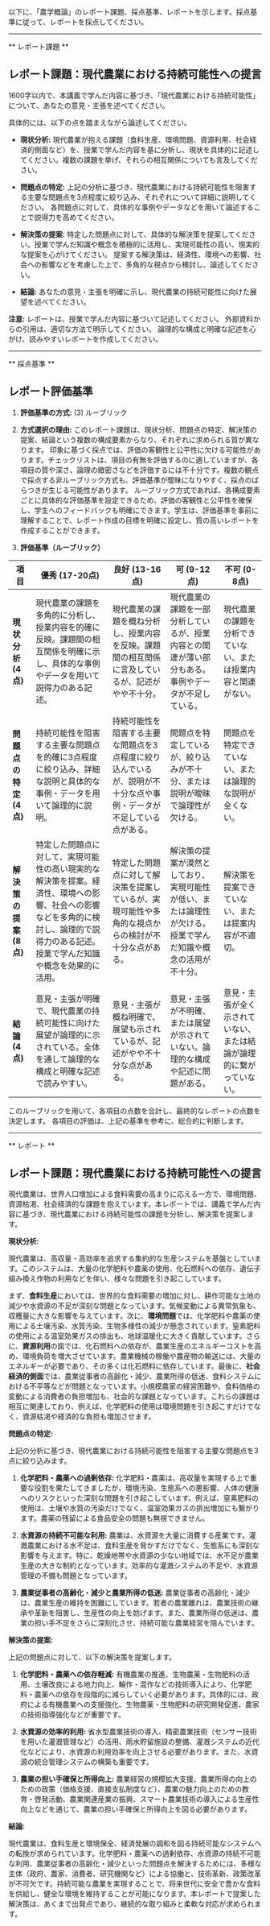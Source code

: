 以下に、「農学概論」のレポート課題、採点基準、レポートを示します。採点基準に従って、レポートを採点してください。

---------------------------------------
** レポート課題 **

## レポート課題：現代農業における持続可能性への提言

1600字以内で、本講義で学んだ内容に基づき、「現代農業における持続可能性」について、あなたの意見・主張を述べてください。

具体的には、以下の点を踏まえながら論述してください。

* **現状分析:** 現代農業が抱える課題（食料生産、環境問題、資源利用、社会経済的側面など）を、授業で学んだ内容を基に分析し、現状を具体的に記述してください。複数の課題を挙げ、それらの相互関係についても言及してください。

* **問題点の特定:** 上記の分析に基づき、現代農業における持続可能性を阻害する主要な問題点を3点程度に絞り込み、それぞれについて詳細に説明してください。  各問題点に対して、具体的な事例やデータなどを用いて論述することで説得力を高めてください。

* **解決策の提案:** 特定した問題点に対して、具体的な解決策を提案してください。授業で学んだ知識や概念を積極的に活用し、実現可能性の高い、現実的な提案を心がけてください。  提案する解決策は、経済性、環境への影響、社会への影響などを考慮した上で、多角的な視点から検討し、論述してください。

* **結論:** あなたの意見・主張を明確に示し、現代農業の持続可能性に向けた展望を述べてください。


**注意:**  レポートは、授業で学んだ内容に基づいて記述してください。  外部資料からの引用は、適切な方法で明示してください。  論理的な構成と明確な記述を心がけ、読みやすいレポートを作成してください。


---------------------------------------
** 採点基準 **

## レポート評価基準

1. **評価基準の方式:** (3) ルーブリック

2. **方式選択の理由:** このレポート課題は、現状分析、問題点の特定、解決策の提案、結論という複数の構成要素からなり、それぞれに求められる質が異なります。  印象に基づく採点では、評価の客観性と公平性に欠ける可能性があります。チェックリストは、項目の有無を評価するのに適していますが、各項目の質や深さ、論理の緻密さなどを評価するには不十分です。複数の観点で採点する非ルーブリック方式も、評価基準が曖昧になりやすく、採点のばらつきが生じる可能性があります。  ルーブリック方式であれば、各構成要素ごとに具体的な評価基準を設定できるため、評価の客観性と公平性を確保し、学生へのフィードバックも明確にできます。学生は、評価基準を事前に理解することで、レポート作成の目標を明確に設定し、質の高いレポートを作成することができます。


3. **評価基準（ルーブリック）**

| 項目 | 優秀 (17-20点) | 良好 (13-16点) | 可 (9-12点) | 不可 (0-8点) |
|---|---|---|---|---|
| **現状分析 (4点)** | 現代農業の課題を多角的に分析し、授業内容を的確に反映。課題間の相互関係を明確に示し、具体的な事例やデータを用いて説得力のある記述。 | 現代農業の課題を概ね分析し、授業内容を反映。課題間の相互関係に言及しているが、記述がやや不十分。 | 現代農業の課題を一部分析しているが、授業内容との関連が薄い部分もある。事例やデータが不足している。 | 現代農業の課題を分析できていない、または授業内容と関連がない。 |
| **問題点の特定 (4点)** | 持続可能性を阻害する主要な問題点を的確に3点程度に絞り込み、詳細な説明と具体的な事例・データを用いて論理的に説明。 | 持続可能性を阻害する主要な問題点を3点程度に絞り込んでいるが、説明が不十分な点や事例・データが不足している点がある。 | 問題点を特定しているが、絞り込みが不十分、または説明が曖昧で論理性が欠ける。 | 問題点を特定できていない、または論理的な説明が全くない。 |
| **解決策の提案 (8点)** | 特定した問題点に対して、実現可能性の高い現実的な解決策を提案。経済性、環境への影響、社会への影響などを多角的に検討し、論理的で説得力のある記述。授業で学んだ知識や概念を効果的に活用。 | 特定した問題点に対して解決策を提案しているが、実現可能性や多角的な視点からの検討が不十分な点がある。 | 解決策の提案が漠然としており、実現可能性が低い、または論理性が欠ける。授業で学んだ知識や概念の活用が不十分。 | 解決策を提案できていない、または提案内容が不適切。 |
| **結論 (4点)** | 意見・主張が明確で、現代農業の持続可能性に向けた展望が論理的に示されている。全体を通して論理的な構成と明確な記述で読みやすい。 | 意見・主張が概ね明確で、展望も示されているが、記述がやや不十分な点がある。 | 意見・主張が不明確、または展望が示されていない。論理的な構成や記述に問題がある。 | 意見・主張が全く示されていない、または結論が論理的に繋がっていない。 |


このルーブリックを用いて、各項目の点数を合計し、最終的なレポートの点数を決定します。  各項目の評価は、上記の基準を参考に、総合的に判断します。


---------------------------------------
** レポート **
## レポート課題：現代農業における持続可能性への提言

現代農業は、世界人口増加による食料需要の高まりに応える一方で、環境問題、資源枯渇、社会経済的な課題を抱えています。本レポートでは、講義で学んだ内容に基づき、現代農業における持続可能性の課題を分析し、解決策を提案します。

**現状分析:**

現代農業は、高収量・高効率を追求する集約的な生産システムを基盤としています。このシステムは、大量の化学肥料や農薬の使用、化石燃料への依存、遺伝子組み換え作物の利用などを伴い、様々な問題を引き起こしています。

まず、**食料生産**においては、世界的な食料需要の増加に対し、耕作可能な土地の減少や水資源の不足が深刻な問題となっています。気候変動による異常気象も、収穫量に大きな影響を与えています。次に、**環境問題**では、化学肥料や農薬の使用による土壌汚染、水質汚染、生物多様性の減少が懸念されています。窒素肥料の使用による温室効果ガスの排出も、地球温暖化に大きく貢献しています。さらに、**資源利用**の面では、化石燃料への依存が、農業生産のエネルギーコストを高め、環境負荷を増大させています。農業機械の稼働や農産物の輸送には、大量のエネルギーが必要であり、その多くは化石燃料に依存しています。最後に、**社会経済的側面**では、農業従事者の高齢化・減少、農業所得の低迷、食料システムにおける不平等などが問題となっています。小規模農家の経営困難や、食料価格の変動による消費者の負担増加も、社会的な課題となっています。これらの課題は相互に関連しており、例えば、化学肥料の使用は環境問題を引き起こすだけでなく、資源枯渇や経済的な負担も増加させます。


**問題点の特定:**

上記の分析に基づき、現代農業における持続可能性を阻害する主要な問題点を3点に絞り込みます。

1. **化学肥料・農薬への過剰依存:** 化学肥料・農薬は、高収量を実現する上で重要な役割を果たしてきましたが、環境汚染、生態系への悪影響、人体の健康へのリスクといった深刻な問題を引き起こしています。例えば、窒素肥料の使用は、土壌や水質の汚染だけでなく、温室効果ガスの排出増加にも繋がります。農薬の残留による食品安全の問題も無視できません。

2. **水資源の持続不可能な利用:** 農業は、水資源を大量に消費する産業です。灌漑農業における水不足は、食料生産を脅かすだけでなく、生態系にも深刻な影響を与えます。特に、乾燥地帯や水資源の少ない地域では、水不足が農業生産の大きな制約となっています。効率的な灌漑システムの不足や、水資源管理の不備も問題となっています。

3. **農業従事者の高齢化・減少と農業所得の低迷:** 農業従事者の高齢化・減少は、農業生産の維持を困難にしています。若者の農業離れは、農業技術の継承や革新を阻害し、生産性の向上を妨げます。また、農業所得の低迷は、農業の担い手不足をさらに深刻化させ、持続可能な農業経営を阻んでいます。


**解決策の提案:**

上記の問題点に対して、以下の解決策を提案します。

1. **化学肥料・農薬への依存軽減:**  有機農業の推進、生物農薬・生物肥料の活用、土壌改良による地力向上、輪作・混作などの技術導入により、化学肥料・農薬への依存を段階的に減らしていく必要があります。具体的には、政府による有機農業への支援強化、生物農薬・生物肥料の研究開発促進、農家の技術指導強化などが重要です。

2. **水資源の効率的利用:**  省水型農業技術の導入、精密農業技術（センサー技術を用いた灌漑管理など）の活用、雨水貯留施設の整備、灌漑システムの近代化などにより、水資源の利用効率を向上させる必要があります。また、水資源の統合管理システムの構築も重要です。

3. **農業の担い手確保と所得向上:**  農業経営の規模拡大支援、農業所得の向上のための政策（価格支援、直接支払制度など）、農業の魅力向上のための教育・啓発活動、農業関連産業の振興、スマート農業技術の導入による生産性向上などを通じて、農業の担い手確保と所得向上を図る必要があります。


**結論:**

現代農業は、食料生産と環境保全、経済発展の調和を図る持続可能なシステムへの転換が求められています。化学肥料・農薬への過剰依存、水資源の持続不可能な利用、農業従事者の高齢化・減少といった問題点を解決するためには、多様な主体（政府、農家、消費者、研究機関など）による協働と、技術革新、政策改革が不可欠です。持続可能な農業を実現することで、将来世代に安全で豊かな食料を供給し、健全な環境を維持することが可能になります。本レポートで提案した解決策は、あくまで出発点であり、継続的な取り組みと柔軟な対応が求められます。


